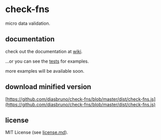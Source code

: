 # check-fns

micro data validation.

## documentation

check out the documentation at [wiki](https://github.com/diasbruno/check-fns/wiki/documentation).

...or you can see the [tests](https://github.com/diasbruno/check-fns/blob/master/tests.js) for examples.

more examples will be available soon.

## download minified version

[https://github.com/diasbruno/check-fns/blob/master/dist/check-fns.js](https://github.com/diasbruno/check-fns/blob/master/dist/check-fns.js)

## license

MIT License (see [license.md](https://github.com/diasbruno/check-fns/blob/master/license.md)).

